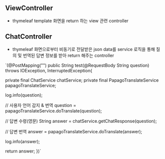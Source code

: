 ## ViewController
- thymeleaf template 화면을 return 하는 view 관련 controller

## ChatController
- thymeleaf 화면으로부터 비동기로 전달받은 json data를 service 로직을 통해 질의 및 번역된 답변 정보를 받아 return 해주는 controller

`(@PostMapping("")
public String test(@RequestBody String question) throws IOException, InterruptedException{

private final ChatService chatService;
    private final PapagoTranslateService papagoTranslateService;

log.info(question);

// 사용자 언어 감지 & 번역
question = papagoTranslateService.doTranslate(question);

// 답변 수령(영문)
String answer = chatService.getChatResponse(question);

// 답변 번역
answer = papagoTranslateService.doTranslate(answer);

log.info(answer);

return answer;
})`
